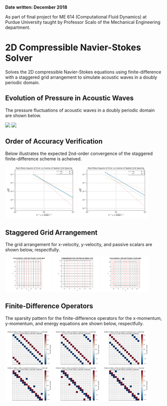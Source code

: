 **Date written: December 2018**

As part of final project for ME 614 (Computational Fluid Dynamics) at Purdue University taught by Professor Scalo of the Mechanical Engineering department. 

# 2D Compressible Navier-Stokes Solver

Solves the 2D compressible Navier-Stokes equations using finite-difference with a staggered grid arrangement to simulate acoustic waves in a doubly periodic domain.

## Evolution of Pressure in Acoustic Waves

The pressure fluctuations of acoustic waves in a doubly periodic domain are shown below.

<img src="https://raw.githubusercontent.com/jbrillon/2D-compressible-Navier-Stokes/master/Figures/PressureContour/DoublyPeriodic/pressure_CFL075_with_HT_and_viscous.gif" width="45%"></img>
<img src="https://raw.githubusercontent.com/jbrillon/2D-compressible-Navier-Stokes/master/Figures/PressureSlice/DoublyPeriodic/pressureSlice_CFL075_with_HT_and_viscous.gif" width="45%"></img>

## Order of Accuracy Verification

Below illustrates the expected 2nd-order convergence of the staggered finite-difference scheme is acheived. 

<img src="https://raw.githubusercontent.com/jbrillon/2D-compressible-Navier-Stokes/master/Figures/OoA/DoublyPeriodic/RMS_error_euler_x_ymomentum.png" width="45%"></img>
<img src="https://raw.githubusercontent.com/jbrillon/2D-compressible-Navier-Stokes/master/Figures/OoA/DoublyPeriodic/RMS_error_euler_y_xmomentum.png" width="45%"></img>

## Staggered Grid Arrangement

The grid arrangement for x-velocity, y-velocity, and passive scalars are shown below, respectfully. 

<img src="https://raw.githubusercontent.com/jbrillon/2D-compressible-Navier-Stokes/master/Figures/GRID/grid_x-velocity.png" width="30%"></img>
<img src="https://raw.githubusercontent.com/jbrillon/2D-compressible-Navier-Stokes/master/Figures/GRID/grid_y-velocity.png" width="30%"></img>
<img src="https://raw.githubusercontent.com/jbrillon/2D-compressible-Navier-Stokes/master/Figures/GRID/grid_pressure.png" width="30%"></img>

## Finite-Difference Operators

The sparsity pattern for the finite-difference operators for the x-momentum, y-momentum, and energy equations are shown below, respectfully.

<img src="https://raw.githubusercontent.com/jbrillon/2D-compressible-Navier-Stokes/master/Figures/SPY/DoublyPeriodic/SPY_matrix_ddx_Periodic_xmomentum.png" width="30%"></img>
<img src="https://raw.githubusercontent.com/jbrillon/2D-compressible-Navier-Stokes/master/Figures/SPY/DoublyPeriodic/SPY_matrix_ddx_Periodic_ymomentum.png" width="30%"></img>
<img src="https://raw.githubusercontent.com/jbrillon/2D-compressible-Navier-Stokes/master/Figures/SPY/DoublyPeriodic/SPY_matrix_ddx_Periodic_energy.png" width="30%"></img>
<img src="https://raw.githubusercontent.com/jbrillon/2D-compressible-Navier-Stokes/master/Figures/SPY/DoublyPeriodic/SPY_matrix_ddy_Periodic_xmomentum.png" width="30%"></img>
<img src="https://raw.githubusercontent.com/jbrillon/2D-compressible-Navier-Stokes/master/Figures/SPY/DoublyPeriodic/SPY_matrix_ddy_Periodic_ymomentum.png" width="30%"></img>
<img src="https://raw.githubusercontent.com/jbrillon/2D-compressible-Navier-Stokes/master/Figures/SPY/DoublyPeriodic/SPY_matrix_ddy_Periodic_energy.png" width="30%"></img>